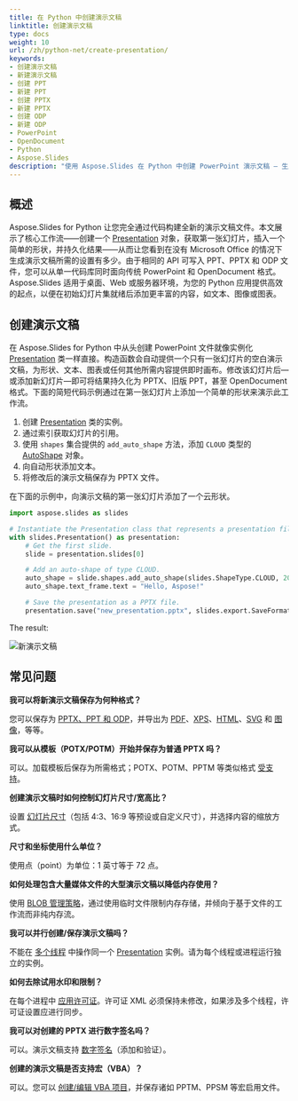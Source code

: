 ```yaml
---
title: 在 Python 中创建演示文稿
linktitle: 创建演示文稿
type: docs
weight: 10
url: /zh/python-net/create-presentation/
keywords:
- 创建演示文稿
- 新建演示文稿
- 创建 PPT
- 新建 PPT
- 创建 PPTX
- 新建 PPTX
- 创建 ODP
- 新建 ODP
- PowerPoint
- OpenDocument
- Python
- Aspose.Slides
description: "使用 Aspose.Slides 在 Python 中创建 PowerPoint 演示文稿 — 生成 PPT、PPTX 和 ODP 文件，受益于 OpenDocument 支持，并以编程方式保存以获得可靠的结果。"
---
```


## **概述**

Aspose.Slides for Python 让您完全通过代码构建全新的演示文稿文件。本文展示了核心工作流——创建一个 [Presentation](https://reference.aspose.com/slides/python-net/aspose.slides/presentation/) 对象，获取第一张幻灯片，插入一个简单的形状，并持久化结果——从而让您看到在没有 Microsoft Office 的情况下生成演示文稿所需的设置有多少。由于相同的 API 可写入 PPT、PPTX 和 ODP 文件，您可以从单一代码库同时面向传统 PowerPoint 和 OpenDocument 格式。Aspose.Slides 适用于桌面、Web 或服务器环境，为您的 Python 应用提供高效的起点，以便在初始幻灯片集就绪后添加更丰富的内容，如文本、图像或图表。

## **创建演示文稿**

在 Aspose.Slides for Python 中从头创建 PowerPoint 文件就像实例化 [Presentation](https://reference.aspose.com/slides/python-net/aspose.slides/presentation/) 类一样直接。构造函数会自动提供一个只有一张幻灯片的空白演示文稿，为形状、文本、图表或任何其他所需内容提供即时画布。修改该幻灯片后—或添加新幻灯片—即可将结果持久化为 PPTX、旧版 PPT，甚至 OpenDocument 格式。下面的简短代码示例通过在第一张幻灯片上添加一个简单的形状来演示此工作流。

1. 创建 [Presentation](https://reference.aspose.com/slides/python-net/aspose.slides/presentation/) 类的实例。  
2. 通过索引获取幻灯片的引用。  
3. 使用 `shapes` 集合提供的 `add_auto_shape` 方法，添加 `CLOUD` 类型的 [AutoShape](https://reference.aspose.com/slides/python-net/aspose.slides/autoshape/) 对象。  
4. 向自动形状添加文本。  
5. 将修改后的演示文稿保存为 PPTX 文件。

在下面的示例中，向演示文稿的第一张幻灯片添加了一个云形状。

```py
import aspose.slides as slides

# Instantiate the Presentation class that represents a presentation file.
with slides.Presentation() as presentation:
    # Get the first slide.
    slide = presentation.slides[0]

    # Add an auto-shape of type CLOUD.
    auto_shape = slide.shapes.add_auto_shape(slides.ShapeType.CLOUD, 20, 20, 200, 80)
    auto_shape.text_frame.text = "Hello, Aspose!"

    # Save the presentation as a PPTX file.
    presentation.save("new_presentation.pptx", slides.export.SaveFormat.PPTX)
```

The result:

![新演示文稿](new_presentation.png)

## **常见问题**

**我可以将新演示文稿保存为何种格式？**

您可以保存为 [PPTX、PPT 和 ODP](/slides/zh/python-net/save-presentation/)，并导出为 [PDF](/slides/zh/python-net/convert-powerpoint-to-pdf/)、[XPS](/slides/zh/python-net/convert-powerpoint-to-xps/)、[HTML](/slides/zh/python-net/convert-powerpoint-to-html/)、[SVG](/slides/zh/python-net/convert-powerpoint-to-png/) 和 [图像](/slides/zh/python-net/convert-powerpoint-to-png/)，等等。

**我可以从模板（POTX/POTM）开始并保存为普通 PPTX 吗？**

可以。加载模板后保存为所需格式；POTX、POTM、PPTM 等类似格式 [受支持](/slides/zh/python-net/supported-file-formats/)。

**创建演示文稿时如何控制幻灯片尺寸/宽高比？**

设置 [幻灯片尺寸](/slides/zh/python-net/slide-size/)（包括 4:3、16:9 等预设或自定义尺寸），并选择内容的缩放方式。

**尺寸和坐标使用什么单位？**

使用点（point）为单位：1 英寸等于 72 点。

**如何处理包含大量媒体文件的大型演示文稿以降低内存使用？**

使用 [BLOB 管理策略](/slides/zh/python-net/manage-blob/)，通过使用临时文件限制内存存储，并倾向于基于文件的工作流而非纯内存流。

**我可以并行创建/保存演示文稿吗？**

不能在 [多个线程](/slides/zh/python-net/multithreading/) 中操作同一个 [Presentation](https://reference.aspose.com/slides/python-net/aspose.slides/presentation/) 实例。请为每个线程或进程运行独立的实例。

**如何去除试用水印和限制？**

在每个进程中 [应用许可证](/slides/zh/python-net/licensing/)。许可证 XML 必须保持未修改，如果涉及多个线程，许可证设置应进行同步。

**我可以对创建的 PPTX 进行数字签名吗？**

可以。演示文稿支持 [数字签名](/slides/zh/python-net/digital-signature-in-powerpoint/)（添加和验证）。

**创建的演示文稿是否支持宏（VBA）？**

可以。您可以 [创建/编辑 VBA 项目](/slides/zh/python-net/presentation-via-vba/)，并保存诸如 PPTM、PPSM 等宏启用文件。